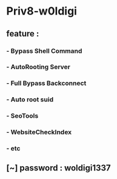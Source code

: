 # Priv8-w0ldigi
## feature : 
### - Bypass Shell Command
### - AutoRooting Server
### - Full Bypass Backconnect
### - Auto root suid
### - SeoTools
### - WebsiteCheckIndex
### - etc

## [~] password : woldigi1337
